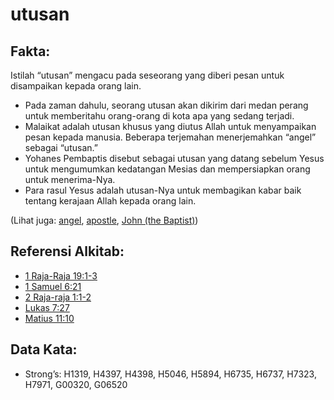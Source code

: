 # utusan

## Fakta:

Istilah “utusan” mengacu pada seseorang yang diberi pesan untuk disampaikan kepada orang lain.

* Pada zaman dahulu, seorang utusan akan dikirim dari medan perang untuk memberitahu orang-orang di kota apa yang sedang terjadi.
* Malaikat adalah utusan khusus yang diutus Allah untuk menyampaikan pesan kepada manusia. Beberapa terjemahan menerjemahkan “angel” sebagai “utusan.”
* Yohanes Pembaptis disebut sebagai utusan yang datang sebelum Yesus untuk mengumumkan kedatangan Mesias dan mempersiapkan orang untuk menerima-Nya.
* Para rasul Yesus adalah utusan-Nya untuk membagikan kabar baik tentang kerajaan Allah kepada orang lain.

(Lihat juga: [angel](../kt/angel.md), [apostle](../kt/apostle.md), [John (the Baptist)](../names/johnthebaptist.md))

## Referensi Alkitab:

* [1 Raja-Raja 19:1-3](rc://en/tn/help/1ki/19/01)
* [1 Samuel 6:21](rc://en/tn/help/1sa/06/21)
* [2 Raja-raja 1:1-2](rc://en/tn/help/2ki/01/01)
* [Lukas 7:27](rc://en/tn/help/luk/07/27)
* [Matius 11:10](rc://en/tn/help/mat/11/10)

## Data Kata:

* Strong’s: H1319, H4397, H4398, H5046, H5894, H6735, H6737, H7323, H7971, G00320, G06520
